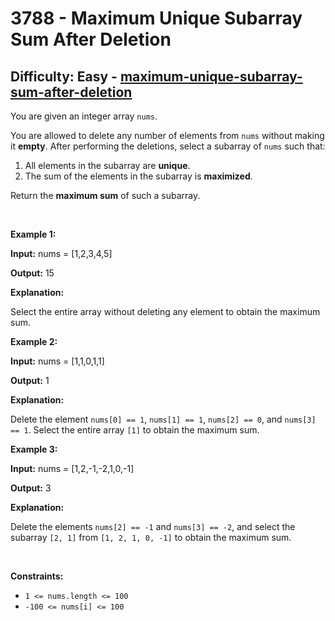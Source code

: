 <h1>3788 - Maximum Unique Subarray Sum After Deletion</h1><h2>Difficulty: Easy - <a href="https://leetcode.com/problems/maximum-unique-subarray-sum-after-deletion/">maximum-unique-subarray-sum-after-deletion</a></h2><p>You are given an integer array <code>nums</code>.</p>

<p>You are allowed to delete any number of elements from <code>nums</code> without making it <strong>empty</strong>. After performing the deletions, select a <span data-keyword="subarray-nonempty">subarray</span> of <code>nums</code> such that:</p>

<ol>
	<li>All elements in the subarray are <strong>unique</strong>.</li>
	<li>The sum of the elements in the subarray is <strong>maximized</strong>.</li>
</ol>

<p>Return the <strong>maximum sum</strong> of such a subarray.</p>

<p>&nbsp;</p>
<p><strong class="example">Example 1:</strong></p>

<div class="example-block">
<p><strong>Input:</strong> <span class="example-io">nums = [1,2,3,4,5]</span></p>

<p><strong>Output:</strong> <span class="example-io">15</span></p>

<p><strong>Explanation:</strong></p>

<p>Select the entire array without deleting any element to obtain the maximum sum.</p>
</div>

<p><strong class="example">Example 2:</strong></p>

<div class="example-block">
<p><strong>Input:</strong> <span class="example-io">nums = [1,1,0,1,1]</span></p>

<p><strong>Output:</strong> 1</p>

<p><strong>Explanation:</strong></p>

<p>Delete the element <code>nums[0] == 1</code>, <code>nums[1] == 1</code>, <code>nums[2] == 0</code>, and <code>nums[3] == 1</code>. Select the entire array <code>[1]</code> to obtain the maximum sum.</p>
</div>

<p><strong class="example">Example 3:</strong></p>

<div class="example-block">
<p><strong>Input:</strong> <span class="example-io">nums = [1,2,-1,-2,1,0,-1]</span></p>

<p><strong>Output:</strong> 3</p>

<p><strong>Explanation:</strong></p>

<p>Delete the elements <code>nums[2] == -1</code> and <code>nums[3] == -2</code>, and select the subarray <code>[2, 1]</code> from <code>[1, 2, 1, 0, -1]</code> to obtain the maximum sum.</p>
</div>

<p>&nbsp;</p>
<p><strong>Constraints:</strong></p>

<ul>
	<li><code>1 &lt;= nums.length &lt;= 100</code></li>
	<li><code>-100 &lt;= nums[i] &lt;= 100</code></li>
</ul>
